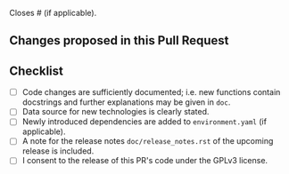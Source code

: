 Closes # (if applicable).

## Changes proposed in this Pull Request


## Checklist

- [ ] Code changes are sufficiently documented; i.e. new functions contain docstrings and further explanations may be given in `doc`.
- [ ] Data source for new technologies is clearly stated.
- [ ] Newly introduced dependencies are added to `environment.yaml` (if applicable).
- [ ] A note for the release notes `doc/release_notes.rst` of the upcoming release is included.
- [ ] I consent to the release of this PR's code under the GPLv3 license.
